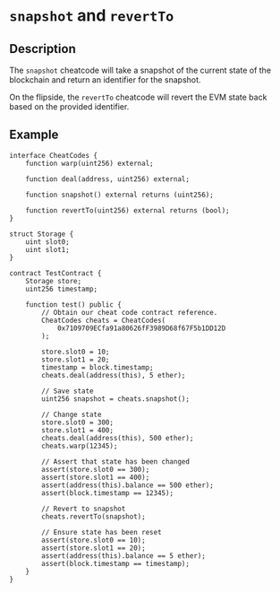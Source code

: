 # `snapshot` and `revertTo`

## Description
The `snapshot` cheatcode will take a snapshot of the current state of the blockchain and return an identifier for the
snapshot.

On the flipside, the `revertTo` cheatcode will revert the EVM state back based on the provided identifier. 

## Example
```solidity
interface CheatCodes {
    function warp(uint256) external;

    function deal(address, uint256) external;

    function snapshot() external returns (uint256);

    function revertTo(uint256) external returns (bool);
}

struct Storage {
    uint slot0;
    uint slot1;
}

contract TestContract {
    Storage store;
    uint256 timestamp;

    function test() public {
        // Obtain our cheat code contract reference.
        CheatCodes cheats = CheatCodes(
            0x7109709ECfa91a80626fF3989D68f67F5b1DD12D
        );

        store.slot0 = 10;
        store.slot1 = 20;
        timestamp = block.timestamp;
        cheats.deal(address(this), 5 ether);

        // Save state
        uint256 snapshot = cheats.snapshot();

        // Change state
        store.slot0 = 300;
        store.slot1 = 400;
        cheats.deal(address(this), 500 ether);
        cheats.warp(12345);

        // Assert that state has been changed
        assert(store.slot0 == 300);
        assert(store.slot1 == 400);
        assert(address(this).balance == 500 ether);
        assert(block.timestamp == 12345);

        // Revert to snapshot
        cheats.revertTo(snapshot);

        // Ensure state has been reset
        assert(store.slot0 == 10);
        assert(store.slot1 == 20);
        assert(address(this).balance == 5 ether);
        assert(block.timestamp == timestamp);
    }
}
```
